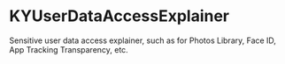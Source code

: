 # KYUserDataAccessExplainer
Sensitive user data access explainer, such as for Photos Library, Face ID, App Tracking Transparency, etc.
